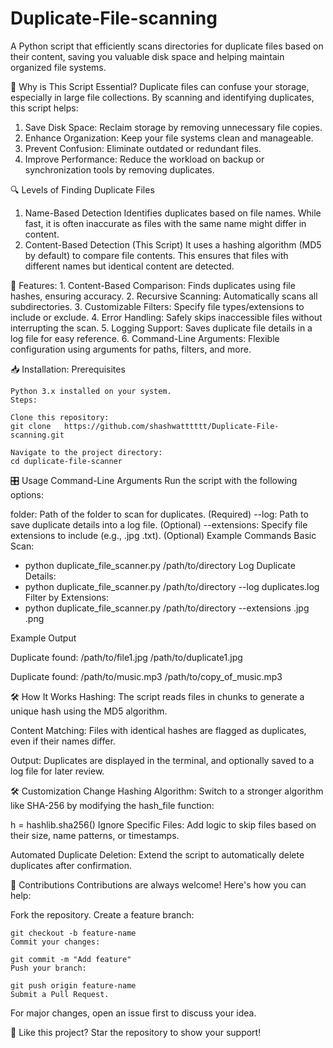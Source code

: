 # Duplicate-File-scanning
A Python script that efficiently scans directories for duplicate files based on their content, saving you valuable disk space and helping maintain organized file systems.

  🌟 Why is This Script Essential?
    Duplicate files can confuse your storage, especially in large file collections. By scanning and identifying duplicates, this script helps:

  1. Save Disk Space: Reclaim storage by removing unnecessary file copies.
  2. Enhance Organization: Keep your file systems clean and manageable.
  3. Prevent Confusion: Eliminate outdated or redundant files.
  4. Improve Performance: Reduce the workload on backup or synchronization tools by removing duplicates.
     
🔍 Levels of Finding Duplicate Files
  1. Name-Based Detection
     Identifies duplicates based on file names. While fast, it is often inaccurate as files with the same name might differ in content.
  2. Content-Based Detection (This Script)
     It uses a hashing algorithm (MD5 by default) to compare file contents. This ensures that files with different names but identical content are detected.

🚀 Features:
    1. Content-Based Comparison: Finds duplicates using file hashes, ensuring accuracy.
    2. Recursive Scanning: Automatically scans all subdirectories.
    3. Customizable Filters: Specify file types/extensions to include or exclude.
    4. Error Handling: Safely skips inaccessible files without interrupting the scan.
    5. Logging Support: Saves duplicate file details in a log file for easy reference.
    6. Command-Line Arguments: Flexible configuration using arguments for paths, filters, and more.
    
📥 Installation:
    Prerequisites
    
    Python 3.x installed on your system.
    Steps: 
    
    Clone this repository:
    git clone   https://github.com/shashwatttttt/Duplicate-File-scanning.git

    Navigate to the project directory:
    cd duplicate-file-scanner

🎛️ Usage
  Command-Line Arguments
  Run the script with the following options:

  folder: Path of the folder to scan for duplicates. (Required)
  --log: Path to save duplicate details into a log file. (Optional)
  --extensions: Specify file extensions to include (e.g., .jpg .txt). (Optional)
  Example Commands
  Basic Scan:
   - python duplicate_file_scanner.py /path/to/directory
  Log Duplicate Details:
   - python duplicate_file_scanner.py /path/to/directory --log duplicates.log
  Filter by Extensions:
   - python duplicate_file_scanner.py /path/to/directory --extensions .jpg .png

Example Output

  Duplicate found:
  /path/to/file1.jpg
  /path/to/duplicate1.jpg

  Duplicate found:
  /path/to/music.mp3
  /path/to/copy_of_music.mp3

🛠️ How It Works
  Hashing:
  The script reads files in chunks to generate a unique hash using the MD5 algorithm.


  Content Matching:
  Files with identical hashes are flagged as duplicates, even if their names differ.


  Output:
  Duplicates are displayed in the terminal, and optionally saved to a log file for later review.


🛠️ Customization
  Change Hashing Algorithm:
  Switch to a stronger algorithm like SHA-256 by modifying the hash_file function:


  h = hashlib.sha256()
  Ignore Specific Files:
  Add logic to skip files based on their size, name patterns, or timestamps.

  Automated Duplicate Deletion:
  Extend the script to automatically delete duplicates after confirmation.

🤝 Contributions
  Contributions are always welcome! Here's how you can help:

  Fork the repository.
  Create a feature branch:

    git checkout -b feature-name
    Commit your changes:

    git commit -m "Add feature"  
    Push your branch:

    git push origin feature-name  
    Submit a Pull Request.
    
  For major changes, open an issue first to discuss your idea.

🌟 Like this project? Star the repository to show your support!
